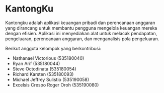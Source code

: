# KantongKu

Kantongku adalah aplikasi keuangan pribadi dan perencanaan anggaran yang dirancang untuk membantu pengguna mengelola keuangan mereka dengan efisien. Aplikasi ini menyediakan alat untuk melacak pendapatan, pengeluaran, perencanaan anggaran, dan menganalisis pola pengeluaran.

Berikut anggota kelompok yang berkontribusi:
- Nathanael Victorious (535180040)
- Ryan Arif (535180044)
- Steve Octodinata (535180054)
- Richard Karsten (535180093)
- Michael Jeffrey Sulistio (535190058)
- Excelsis Crespo Roger Oroh (535190080)
